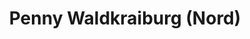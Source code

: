---
title: "Penny Waldkraiburg (Nord)"
url: /waldkraiburg/penny-waldkraiburg-nord/
shop: Supermarkt
---